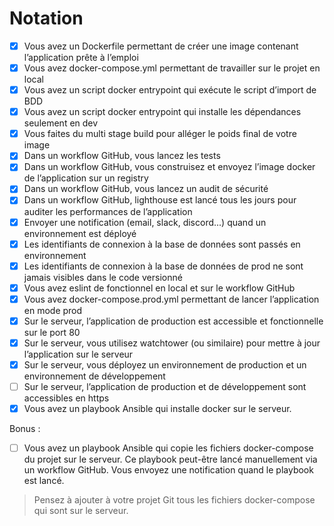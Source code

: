 # Notation

-   [x] Vous avez un Dockerfile permettant de créer une image contenant l’application prête à l’emploi
-   [x] Vous avez docker-compose.yml permettant de travailler sur le projet en local
-   [x] Vous avez un script docker entrypoint qui exécute le script d’import de BDD
-   [x] Vous avez un script docker entrypoint qui installe les dépendances seulement en dev
-   [x] Vous faites du multi stage build pour alléger le poids final de votre image
-   [x] Dans un workflow GitHub, vous lancez les tests
-   [x] Dans un workflow GitHub, vous construisez et envoyez l’image docker de l’application sur un registry
-   [x] Dans un workflow GitHub, vous lancez un audit de sécurité
-   [x] Dans un workflow GitHub, lighthouse est lancé tous les jours pour auditer les performances de l’application
-   [x] Envoyer une notification (email, slack, discord...) quand un environnement est déployé
-   [x] Les identifiants de connexion à la base de données sont passés en environnement
-   [x] Les identifiants de connexion à la base de données de prod ne sont jamais visibles dans le code versionné
-   [x] Vous avez eslint de fonctionnel en local et sur le workflow GitHub
-   [x] Vous avez docker-compose.prod.yml permettant de lancer l’application en mode prod
-   [x] Sur le serveur, l’application de production est accessible et fonctionnelle sur le port 80
-   [x] Sur le serveur, vous utilisez watchtower (ou similaire) pour mettre à jour l’application sur le serveur
-   [x] Sur le serveur, vous déployez un environnement de production et un environnement de développement
-   [ ] Sur le serveur, l’application de production et de développement sont accessibles en https
-   [x] Vous avez un playbook Ansible qui installe docker sur le serveur.

Bonus :

-   [ ] Vous avez un playbook Ansible qui copie les fichiers docker-compose du projet sur le serveur.
        Ce playbook peut-être lancé manuellement via un workflow GitHub.
        Vous envoyez une notification quand le playbook est lancé.

> Pensez à ajouter à votre projet Git tous les fichiers docker-compose qui sont sur le serveur.
